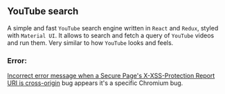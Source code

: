 ## YouTube search

A simple and fast `YouTube` search engine written in `React` and `Redux`, styled with `Material UI`. It allows to search and fetch a query of `YouTube` videos and run them. Very similar to how `YouTube` looks and feels.

### Error:

[Incorrect error message when a Secure Page's X-XSS-Protection Report URI is cross-origin](https://bugs.chromium.org/p/chromium/issues/detail?id=807304) bug appears it's a specific Chromium bug.
